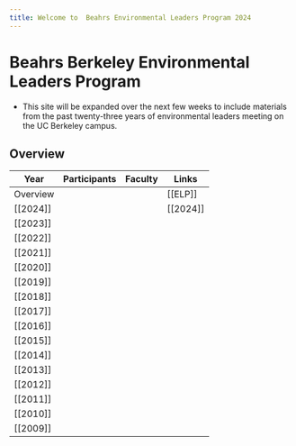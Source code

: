 ```yaml
---
title: Welcome to  Beahrs Environmental Leaders Program 2024
---
```

# Beahrs Berkeley Environmental Leaders Program
- This site will be expanded over the next few weeks to include materials from the past twenty-three years of environmental leaders meeting on the UC Berkeley campus.
## Overview

| Year     | Participants | Faculty | Links    |
| -------- | ------------ | ------- | -------- |
| Overview |              |         | [[ELP]]  |
| [[2024]] |              |         | [[2024]] |
| [[2023]] |              |         |          |
| [[2022]] |              |         |          |
| [[2021]] |              |         |          |
| [[2020]] |              |         |          |
| [[2019]] |              |         |          |
| [[2018]] |              |         |          |
| [[2017]] |              |         |          |
| [[2016]] |              |         |          |
| [[2015]] |              |         |          |
| [[2014]] |              |         |          |
| [[2013]] |              |         |          |
| [[2012]] |              |         |          |
| [[2011]] |              |         |          |
| [[2010]] |              |         |          |
| [[2009]] |              |         |          |
